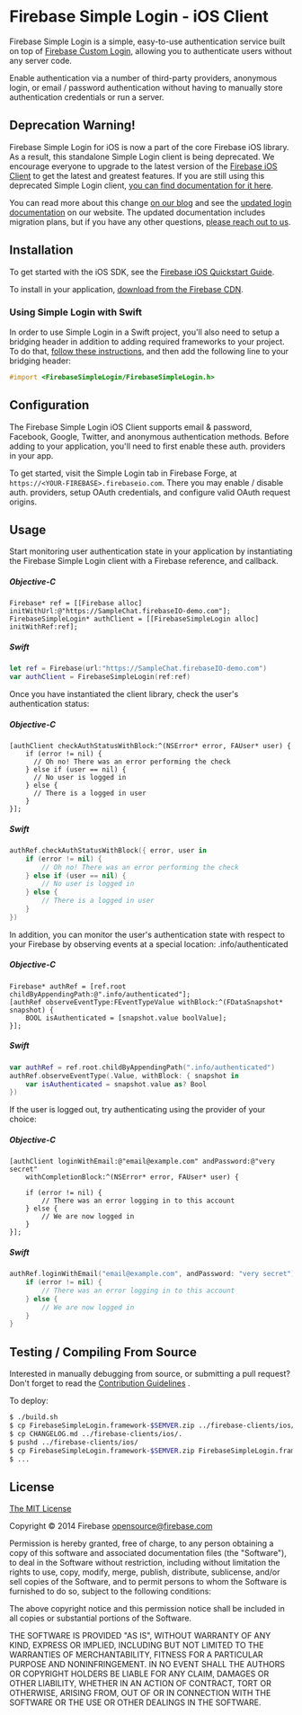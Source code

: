 # Firebase Simple Login - iOS Client

Firebase Simple Login is a simple, easy-to-use authentication service built on
top of [Firebase Custom Login](https://www.firebase.com/docs/security/custom-login.html),
allowing you to authenticate users without any server code.

Enable authentication via a number of third-party providers, anonymous login, or email / password authentication without having to manually store authentication credentials or run a server.

## Deprecation Warning!

Firebase Simple Login for iOS is now a part of the core Firebase iOS library. As a result,
this standalone Simple Login client is being deprecated. We encourage everyone to upgrade to the
latest version of the [Firebase iOS Client](https://www.firebase.com/docs/ios/) to get the
latest and greatest features. If you are still using this deprecated Simple Login client,
[you can find documentation for it here](./docs/v1).

You can read more about this change [on our blog](https://www.firebase.com/blog/2014-10-03-major-updates-to-firebase-user-auth.html) and see the [updated login documentation](https://www.firebase.com/docs/ios/guide/user-auth.html)
on our website. The updated documentation includes migration plans, but if you have any other
questions, [please reach out to us](https://firebase.google.com/support/).

## Installation

To get started with the iOS SDK, see the [Firebase iOS Quickstart Guide](https://www.firebase.com/docs/ios-quickstart.html).

To install in your application, [download from the Firebase CDN](https://www.firebase.com/docs/downloads.html).

### Using Simple Login with Swift

In order to use Simple Login in a Swift project, you'll also need to setup a bridging
header in addition to adding required frameworks to your project. To do that,
[follow these instructions](https://www.firebase.com/docs/ios/guide/setup.html#section-swift),
and then add the following line to your bridging header:

````objective-c
#import <FirebaseSimpleLogin/FirebaseSimpleLogin.h>
````

## Configuration

The Firebase Simple Login iOS Client supports email & password, Facebook, Google,
Twitter, and anonymous authentication methods. Before adding to
your application, you'll need to first enable these auth. providers in your app.

To get started, visit the Simple Login tab in Firebase Forge, at
`https://<YOUR-FIREBASE>.firebaseio.com`. There you may enable / disable auth.
providers, setup OAuth credentials, and configure valid OAuth request origins.

## Usage

Start monitoring user authentication state in your application by instantiating
the Firebase Simple Login client with a Firebase reference, and callback.

##### Objective-C
```objc
Firebase* ref = [[Firebase alloc] initWithUrl:@"https://SampleChat.firebaseIO-demo.com"];
FirebaseSimpleLogin* authClient = [[FirebaseSimpleLogin alloc] initWithRef:ref];
```

##### Swift
```swift
let ref = Firebase(url:"https://SampleChat.firebaseIO-demo.com")
var authClient = FirebaseSimpleLogin(ref:ref)
```

Once you have instantiated the client library, check the user's authentication
status:

##### Objective-C
```objc
[authClient checkAuthStatusWithBlock:^(NSError* error, FAUser* user) {
    if (error != nil) {
      // Oh no! There was an error performing the check
    } else if (user == nil) {
      // No user is logged in
    } else {
      // There is a logged in user
    }
}];
```

##### Swift
```swift
authRef.checkAuthStatusWithBlock({ error, user in
    if (error != nil) {
        // Oh no! There was an error performing the check
    } else if (user == nil) {
        // No user is logged in
    } else {
        // There is a logged in user
    }
})
```

In addition, you can monitor the user's authentication state with respect to your Firebase by observing events at a special location: .info/authenticated

##### Objective-C
```objc
Firebase* authRef = [ref.root childByAppendingPath:@".info/authenticated"];
[authRef observeEventType:FEventTypeValue withBlock:^(FDataSnapshot* snapshot) {
    BOOL isAuthenticated = [snapshot.value boolValue];
}];
```

##### Swift
```swift
var authRef = ref.root.childByAppendingPath(".info/authenticated")
authRef.observeEventType(.Value, withBlock: { snapshot in
    var isAuthenticated = snapshot.value as? Bool
})
```

If the user is logged out, try authenticating using the provider of your choice:

##### Objective-C
```objc
[authClient loginWithEmail:@"email@example.com" andPassword:@"very secret"
    withCompletionBlock:^(NSError* error, FAUser* user) {

    if (error != nil) {
        // There was an error logging in to this account
    } else {
        // We are now logged in
    }
}];
```

##### Swift
```swift
authRef.loginWithEmail("email@example.com", andPassword: "very secret") { (error, user) in
    if (error != nil) {
        // There was an error logging in to this account
    } else {
        // We are now logged in
    }
}
```

## Testing / Compiling From Source

Interested in manually debugging from source, or submitting a pull request?
Don't forget to read the [Contribution Guidelines](../CONTRIBUTING.md) .

To deploy:

```bash
$ ./build.sh
$ cp FirebaseSimpleLogin.framework-$SEMVER.zip ../firebase-clients/ios/.
$ cp CHANGELOG.md ../firebase-clients/ios/.
$ pushd ../firebase-clients/ios/
$ cp FirebaseSimpleLogin.framework-$SEMVER.zip FirebaseSimpleLogin.framework-LATEST.zip
$ ...
```

License
-------
[The MIT License](http://firebase.mit-license.org)

Copyright © 2014 Firebase <opensource@firebase.com>

Permission is hereby granted, free of charge, to any person obtaining a copy of
this software and associated documentation files (the "Software"), to deal in
the Software without restriction, including without limitation the rights to
use, copy, modify, merge, publish, distribute, sublicense, and/or sell copies
of the Software, and to permit persons to whom the Software is furnished to do
so, subject to the following conditions:

The above copyright notice and this permission notice shall be included in all
copies or substantial portions of the Software.

THE SOFTWARE IS PROVIDED "AS IS", WITHOUT WARRANTY OF ANY KIND, EXPRESS OR
IMPLIED, INCLUDING BUT NOT LIMITED TO THE WARRANTIES OF MERCHANTABILITY,
FITNESS FOR A PARTICULAR PURPOSE AND NONINFRINGEMENT. IN NO EVENT SHALL THE
AUTHORS OR COPYRIGHT HOLDERS BE LIABLE FOR ANY CLAIM, DAMAGES OR OTHER
LIABILITY, WHETHER IN AN ACTION OF CONTRACT, TORT OR OTHERWISE, ARISING FROM,
OUT OF OR IN CONNECTION WITH THE SOFTWARE OR THE USE OR OTHER DEALINGS IN THE
SOFTWARE.

